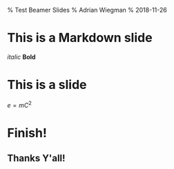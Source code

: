 % Test Beamer Slides
% Adrian Wiegman
% 2018-11-26

# This is a Markdown slide
_italic_
**Bold**

# This is a slide

$e=mC^2$

# Finish!

## Thanks Y'all!

